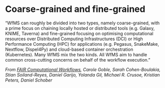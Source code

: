 

# Coarse-grained and fine-grained

“WfMS can roughly be divided into two types, namely coarse-grained,
with a prime focus on chaining locally hosted or distributed tools
(e.g. Galaxy, KNIME, Taverna) and fine-grained focusing on optimising
computational resources over Distributed Computing Infrastructures
(DCI) or High Performance Computing (HPC) for applications (e.g.
Pegasus, SnakeMake, Nextflow, Dispel4Py) and cloud-based container
orchestration (Kubernetes). Many WfMS mix the two kinds. All WfMS
aim to handle common cross-cutting concerns on behalf of the workflow
execution.”

_From [FAIR Computational Workflows](https://doi.org/10.1162/dint_a_00033), Carole Goble, Sarah Cohen-Boulakia, Stian Soiland-Reyes, Daniel Garijo, Yolanda Gil, Michael R. Crusoe, Kristian Peters, Daniel Schober_
